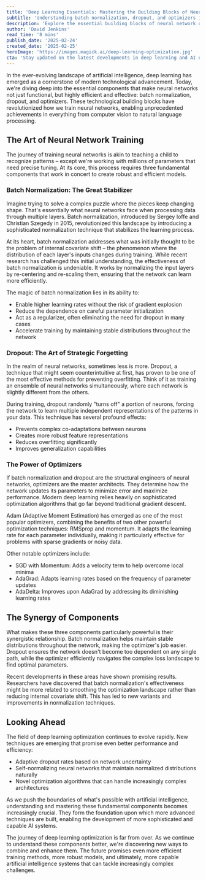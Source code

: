 ```yaml
---
title: 'Deep Learning Essentials: Mastering the Building Blocks of Neural Network Optimization'
subtitle: 'Understanding batch normalization, dropout, and optimizers in neural networks'
description: 'Explore the essential building blocks of neural network optimization: batch normalization, dropout, and optimizers. Learn how these fundamental components work together to create more efficient and effective deep learning models, and discover the latest developments in this rapidly evolving field.'
author: 'David Jenkins'
read_time: '8 mins'
publish_date: '2025-02-24'
created_date: '2025-02-25'
heroImage: 'https://images.magick.ai/deep-learning-optimization.jpg'
cta: 'Stay updated on the latest developments in deep learning and AI optimization by following us on LinkedIn. Our community of AI practitioners and researchers shares cutting-edge insights and practical tips for implementing these essential techniques.'
---
```


In the ever-evolving landscape of artificial intelligence, deep learning has emerged as a cornerstone of modern technological advancement. Today, we're diving deep into the essential components that make neural networks not just functional, but highly efficient and effective: batch normalization, dropout, and optimizers. These technological building blocks have revolutionized how we train neural networks, enabling unprecedented achievements in everything from computer vision to natural language processing.

## The Art of Neural Network Training

The journey of training neural networks is akin to teaching a child to recognize patterns – except we're working with millions of parameters that need precise tuning. At its core, this process requires three fundamental components that work in concert to create robust and efficient models.

### Batch Normalization: The Great Stabilizer

Imagine trying to solve a complex puzzle where the pieces keep changing shape. That's essentially what neural networks face when processing data through multiple layers. Batch normalization, introduced by Sergey Ioffe and Christian Szegedy in 2015, revolutionized this landscape by introducing a sophisticated normalization technique that stabilizes the learning process.

At its heart, batch normalization addresses what was initially thought to be the problem of internal covariate shift – the phenomenon where the distribution of each layer's inputs changes during training. While recent research has challenged this initial understanding, the effectiveness of batch normalization is undeniable. It works by normalizing the input layers by re-centering and re-scaling them, ensuring that the network can learn more efficiently.

The magic of batch normalization lies in its ability to:
- Enable higher learning rates without the risk of gradient explosion
- Reduce the dependence on careful parameter initialization
- Act as a regularizer, often eliminating the need for dropout in many cases
- Accelerate training by maintaining stable distributions throughout the network

### Dropout: The Art of Strategic Forgetting

In the realm of neural networks, sometimes less is more. Dropout, a technique that might seem counterintuitive at first, has proven to be one of the most effective methods for preventing overfitting. Think of it as training an ensemble of neural networks simultaneously, where each network is slightly different from the others.

During training, dropout randomly "turns off" a portion of neurons, forcing the network to learn multiple independent representations of the patterns in your data. This technique has several profound effects:
- Prevents complex co-adaptations between neurons
- Creates more robust feature representations
- Reduces overfitting significantly
- Improves generalization capabilities

### The Power of Optimizers

If batch normalization and dropout are the structural engineers of neural networks, optimizers are the master architects. They determine how the network updates its parameters to minimize error and maximize performance. Modern deep learning relies heavily on sophisticated optimization algorithms that go far beyond traditional gradient descent.

Adam (Adaptive Moment Estimation) has emerged as one of the most popular optimizers, combining the benefits of two other powerful optimization techniques: RMSprop and momentum. It adapts the learning rate for each parameter individually, making it particularly effective for problems with sparse gradients or noisy data.

Other notable optimizers include:
- SGD with Momentum: Adds a velocity term to help overcome local minima
- AdaGrad: Adapts learning rates based on the frequency of parameter updates
- AdaDelta: Improves upon AdaGrad by addressing its diminishing learning rates

## The Synergy of Components

What makes these three components particularly powerful is their synergistic relationship. Batch normalization helps maintain stable distributions throughout the network, making the optimizer's job easier. Dropout ensures the network doesn't become too dependent on any single path, while the optimizer efficiently navigates the complex loss landscape to find optimal parameters.

Recent developments in these areas have shown promising results. Researchers have discovered that batch normalization's effectiveness might be more related to smoothing the optimization landscape rather than reducing internal covariate shift. This has led to new variants and improvements in normalization techniques.

## Looking Ahead

The field of deep learning optimization continues to evolve rapidly. New techniques are emerging that promise even better performance and efficiency:
- Adaptive dropout rates based on network uncertainty
- Self-normalizing neural networks that maintain normalized distributions naturally
- Novel optimization algorithms that can handle increasingly complex architectures

As we push the boundaries of what's possible with artificial intelligence, understanding and mastering these fundamental components becomes increasingly crucial. They form the foundation upon which more advanced techniques are built, enabling the development of more sophisticated and capable AI systems.

The journey of deep learning optimization is far from over. As we continue to understand these components better, we're discovering new ways to combine and enhance them. The future promises even more efficient training methods, more robust models, and ultimately, more capable artificial intelligence systems that can tackle increasingly complex challenges.
